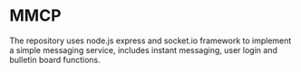 # MMCP

The repository uses node.js express and socket.io framework to implement a simple messaging service, includes instant messaging, user login and bulletin board functions.
